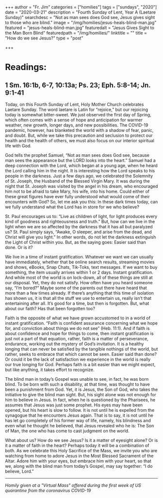 +++
author = "Fr. Jim"
categories = ["homilies"]
tags = ["sundays", "2020"]
date = "2020-03-21"
description = "Fourth Sunday of Lent, Year A (Laetare Sunday)"
searchdesc = "Not as man sees does God see, Jesus gives sight to those who are blind."
image = "/img/homilies/jesus-heals-blind-man.jpg"
featured = "jesus-heals-blind-man.jpg"
featuredalt = "Jesus Gives Sight to the Man Born Blind"
featuredpath = "/img/homilies/"
linktitle = ""
title = "How do we see Jesus?"
type = "post"

+++

# Readings:
## 1 Sm. 16:1b, 6-7, 10:13a; Ps. 23; Eph. 5:8-14; Jn. 9:1-41

Today, on this Fourth Sunday of Lent, Holy Mother Church celebrates Laetare Sunday. The word laetare is Latin for “rejoice,” but our rejoicing today is somewhat bitter-sweet. We just observed the first day of Spring, which often comes with a sense of hope and anticipation for warmer weather, new growth, longer days, and new possibilities. The COVID-19 pandemic, however, has blanketed the world with a shadow of fear, panic, and doubt. But, while we take this precaution and seclusion to protect our health and the health of others, we must also focus on our interior spiritual life with God.

God tells the prophet Samuel, “Not as man sees does God see, because man sees the appearance but the LORD looks into the heart.” Samuel had a deep connection with the Lord, which began at a young age, when he heard the Lord calling him in the night. It is interesting how the Lord speaks to his people in the darkness. Just a few days ago, we celebrated the Solemnity of St. Joseph, the Husband of the Blessed Virgin Mary. It was during the night that St. Joseph was visited by the angel in his dream, who encouraged him not to be afraid to take Mary, his wife, into his home. Could either of these great figures have ever fully understood what would come of their encounters with God? So, let me ask you this: In these dark times today, can we fully understand what the Lord has in store for we who believe?

St. Paul encourages us to: “Live as children of light, for light produces every kind of goodness and righteousness and truth.” But, how can we live in the light when we are so affected by the darkness that it has all but paralyzed us? St. Paul simply says, “Awake, O sleeper, and arise from the dead, and Christ will give you light.” In other words, do not let the darkness extinguish the Light of Christ within you. But, as the saying goes: Easier said than done. Or is it?

We live in a time of instant gratification. Whatever we want we can usually have immediately, whether that be online search results, streaming movies and shows, eBooks, Snap Chats, Tik-Toks, text messages. If we want to buy something, the item usually arrives within 1 or 2 days. Instant gratification. And while most of the world is on lock-down, all of these things are still at our disposal. Yet, they do not satisfy. How often have you heard someone say, “I’m bored?” Maybe some of the parents out there have heard that more than a few times already. If there’s anything that this time of isolation has shown us, it is that all the stuff we use to entertain us, really isn’t that entertaining after all. It’s good for a time, but then is forgotten. But, what about our faith? Has that been forgotten too?

Faith is the opposite of what we have grown accustomed to in a world of instant gratification. “Faith is confident assurance concerning what we hope for, and conviction about things we do not see” (Heb. 11:1). And if faith is about confidence and hope for things to come, then instant gratification is just not a part of that equation, rather, faith is a matter of perseverance, endurance, working out the mystery of God’s invitation. It is a healthy longing that can never be satisfied by the tangible nothings of the world, but rather, seeks to embrace that which cannot be seen. Easier said than done? Or could it be the lack of satisfaction we experience in the world is really our true longing for God. Perhaps faith is a bit easier than we might expect, but like anything, it takes effort to recognize.

The blind man in today’s Gospel was unable to see, in fact, he was born blind. To be born with such a disability, at that time, was thought to have been a punishment from God. Yet, it is Jesus, the Son of God, who takes the initiative to give the blind man sight. But, his sight alone was not enough for him to believe in Jesus. In fact, when he is questioned by the Pharisees, he assumes that Jesus was just some prophet. His eyes may have been opened, but his heart is slow to follow. It is not until he is expelled from the synagogue that he encounters Jesus again. That is to say, it is not until he has let go completely of his former way of life, namely, his blindness and even what he thought he believed, that Jesus revealed who he is: The Son of Man, the one who has come to cast judgment on the world.

What about us? How do we see Jesus? Is it a matter of eyesight alone? Or is it a matter of faith in the heart? Perhaps today it will be a combination of both. As we celebrate this Holy Sacrifice of the Mass, we invite you who are watching from home to adore Jesus in the Most Blessed Sacrament of the Altar. Adore him with your eyes, but embrace him with your heart, so that we, along with the blind man from today’s Gospel, may say together: “I do believe, Lord.”

---

*Homily given at a "Virtual Mass" offered during the first week of US quarantine from the coronavirus COVID-19*
